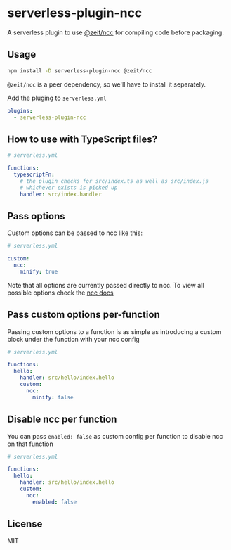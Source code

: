 # serverless-plugin-ncc

A serverless plugin to use [@zeit/ncc](https://www.npmjs.com/package/@zeit/ncc) for compiling code before packaging.

## Usage

```sh
npm install -D serverless-plugin-ncc @zeit/ncc
```

`@zeit/ncc` is a peer dependency, so we'll have to install it separately.

Add the pluging to `serverless.yml`

```yml
plugins:
  - serverless-plugin-ncc
```

## How to use with TypeScript files?

```yml
# serverless.yml

functions:
  typescriptFn:
    # the plugin checks for src/index.ts as well as src/index.js
    # whichever exists is picked up
    handler: src/index.handler
```

## Pass options

Custom options can be passed to ncc like this:
```yml
# serverless.yml

custom:
  ncc:
    minify: true
```
Note that all options are currently passed directly to ncc. To view all possible options
check the [ncc docs](https://github.com/zeit/ncc#programmatically-from-nodejs)

## Pass custom options per-function

Passing custom options to a function is as simple as introducing a custom block under the function with your ncc config

```yml
# serverless.yml

functions:
  hello:
    handler: src/hello/index.hello
    custom:
      ncc:
        minify: false
```

## Disable ncc per function

You can pass `enabled: false` as custom config per function to disable ncc on that function

```yml
# serverless.yml

functions:
  hello:
    handler: src/hello/index.hello
    custom:
      ncc:
        enabled: false
```

## License

MIT
